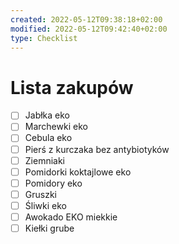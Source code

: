 ```yaml
---
created: 2022-05-12T09:38:18+02:00
modified: 2022-05-12T09:42:40+02:00
type: Checklist
---
```


# Lista zakupów

- [ ] Jabłka eko
- [ ] Marchewki eko
- [ ] Cebula eko
- [ ] Pierś z kurczaka bez antybiotyków 
- [ ] Ziemniaki 
- [ ] Pomidorki koktajlowe eko
- [ ] Pomidory eko
- [ ] Gruszki
- [ ] Śliwki eko
- [ ] Awokado EKO miekkie
- [ ] Kiełki grube 
